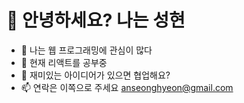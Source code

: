 # 👋 안녕하세요? 나는 성현
- 👀 나는 웹 프로그래밍에 관심이 많다
- 🌱 현재 리액트를 공부중
- 💞️ 재미있는 아이디어가 있으면 협업해요?
- 📫 연락은 이쪽으로 주세요 anseonghyeon@gmail.com


